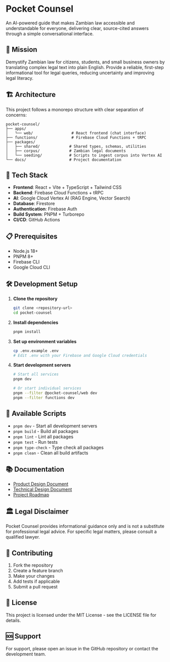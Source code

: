 # Pocket Counsel

An AI-powered guide that makes Zambian law accessible and understandable for everyone, delivering clear, source-cited answers through a simple conversational interface.

## 🎯 Mission

Demystify Zambian law for citizens, students, and small business owners by translating complex legal text into plain English. Provide a reliable, first-step informational tool for legal queries, reducing uncertainty and improving legal literacy.

## 🏗️ Architecture

This project follows a monorepo structure with clear separation of concerns:

```
pocket-counsel/
├── apps/
│   └── web/                 # React frontend (chat interface)
├── functions/               # Firebase Cloud Functions + tRPC
├── packages/
│   ├── shared/             # Shared types, schemas, utilities
│   ├── corpus/             # Zambian legal documents
│   └── seeding/            # Scripts to ingest corpus into Vertex AI
└── docs/                   # Project documentation
```

## 🚀 Tech Stack

- **Frontend**: React + Vite + TypeScript + Tailwind CSS
- **Backend**: Firebase Cloud Functions + tRPC
- **AI**: Google Cloud Vertex AI (RAG Engine, Vector Search)
- **Database**: Firestore
- **Authentication**: Firebase Auth
- **Build System**: PNPM + Turborepo
- **CI/CD**: GitHub Actions

## 📋 Prerequisites

- Node.js 18+
- PNPM 8+
- Firebase CLI
- Google Cloud CLI

## 🛠️ Development Setup

1. **Clone the repository**
   ```bash
   git clone <repository-url>
   cd pocket-counsel
   ```

2. **Install dependencies**
   ```bash
   pnpm install
   ```

3. **Set up environment variables**
   ```bash
   cp .env.example .env
   # Edit .env with your Firebase and Google Cloud credentials
   ```

4. **Start development servers**
   ```bash
   # Start all services
   pnpm dev
   
   # Or start individual services
   pnpm --filter @pocket-counsel/web dev
   pnpm --filter functions dev
   ```

## 🔧 Available Scripts

- `pnpm dev` - Start all development servers
- `pnpm build` - Build all packages
- `pnpm lint` - Lint all packages
- `pnpm test` - Run tests
- `pnpm type-check` - Type check all packages
- `pnpm clean` - Clean all build artifacts

## 📚 Documentation

- [Product Design Document](docs/product-design.md)
- [Technical Design Document](docs/technical-design.md)
- [Project Roadmap](docs/to-do.md)

## 🏛️ Legal Disclaimer

Pocket Counsel provides informational guidance only and is not a substitute for professional legal advice. For specific legal matters, please consult a qualified lawyer.

## 🤝 Contributing

1. Fork the repository
2. Create a feature branch
3. Make your changes
4. Add tests if applicable
5. Submit a pull request

## 📄 License

This project is licensed under the MIT License - see the LICENSE file for details.

## 🆘 Support

For support, please open an issue in the GitHub repository or contact the development team. 